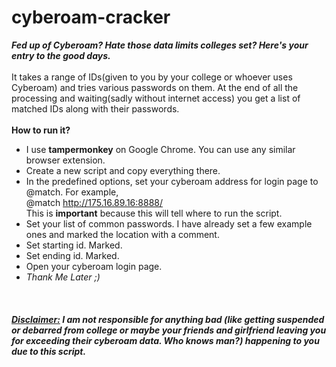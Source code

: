 # cyberoam-cracker
<b><i>Fed up of Cyberoam? Hate those data limits colleges set? Here's your entry to the good days.</i></b>
<br/><br/>
It takes a range of IDs(given to you by your college or whoever uses Cyberoam) and tries various passwords on them.
At the end of all the processing and waiting(sadly without internet access) you get a list of matched IDs along with their passwords.
<br/><br/>
<b>How to run it?</b>
- I use <b>tampermonkey</b> on Google Chrome. You can use any similar browser extension.
- Create a new script and copy everything there.
- In the predefined options, set your cyberoam address for login page to @match. For example,<br/>
  @match    http://175.16.89.16:8888/<br/>
  This is <b>important</b> because this will tell where to run the script.
- Set your list of common passwords. I have already set a few example ones and marked the location with a comment.
- Set starting id. Marked.
- Set ending id. Marked.
- Open your cyberoam login page.
- <i>Thank Me Later ;)</i>
<br>
<h5> <u>Disclaimer:</u> I am not responsible for anything bad (like getting suspended or debarred from college or maybe your friends and girlfriend leaving you for exceeding their cyberoam data. Who knows man?) happening to you due to this script. </h5>
